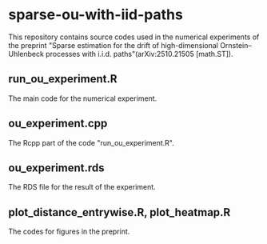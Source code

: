 # sparse-ou-with-iid-paths
This repository contains source codes used in the numerical experiments of the preprint "Sparse estimation for the drift of high-dimensional Ornstein–Uhlenbeck processes with i.i.d. paths"(arXiv:2510.21505 [math.ST]).

## run_ou_experiment.R
The main code for the numerical experiment.

## ou_experiment.cpp
The Rcpp part of the code "run_ou_experiment.R".

## ou_experiment.rds
The RDS file for the result of the experiment.

## plot_distance_entrywise.R, plot_heatmap.R
The codes for figures in the preprint.
